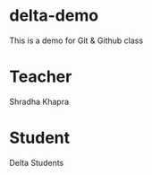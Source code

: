 # delta-demo
This is a demo for Git &amp; Github class

# Teacher
Shradha Khapra

# Student
Delta Students

